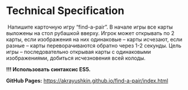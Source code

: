 # Technical Specification

​	Напишите карточную игру “find-a-pair”. В начале игры все карты выложены на стол рубашкой вверху. Игрок может открывать по 2 карты, если изображения на них одинаковые – карты исчезают, если разные – карты переворачиваются обратно через 1-2 секунды. Цель игры – последовательно открывая карты с одинаковыми изображениями, добиться исчезновения всей колоды.

**!!! Использовать синтаксис ES5.**


**GitHub Pages:** https://akrayushkin.github.io/find-a-pair/index.html

